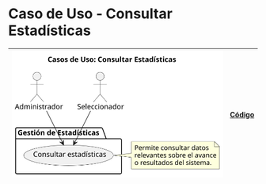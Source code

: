 # Caso de Uso - Consultar Estadísticas

| ![Diagrama de Clases](/casos_de_uso/imagenes/administrador/Consultar_Estadisticas.svg) | [Código](/casos_de_uso/diagramas_casos_de_uso/administrador/consultar_estadisticas/consultar_estadisticas1.puml) |
|----------------------------------------------------------------------------------------|------------------------------------------------------------------------------------------------------------------|


